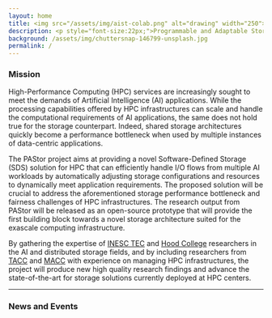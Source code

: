 ```yaml
---
layout: home
title: <img src="/assets/img/aist-colab.png" alt="drawing" width="250">
description: <p style="font-size:22px;">Programmable and Adaptable Storage for AI-oriented HPC Ecosystems</p>
background: /assets/img/chuttersnap-146799-unsplash.jpg
permalink: /
---
```


### Mission

High-Performance Computing (HPC) services are increasingly sought to meet the demands of Artificial Intelligence (AI) applications. While the processing capabilities offered by HPC infrastructures can scale and handle the computational requirements of AI applications, the same does not hold true for the storage counterpart. Indeed, shared storage architectures quickly become a performance bottleneck when used by multiple instances of data-centric applications. 

The PAStor project aims at providing a novel Software-Defined Storage (SDS) solution for HPC that can efficiently handle I/O flows from multiple AI workloads by automatically adjusting storage configurations and resources to dynamically meet application requirements. The proposed solution will be crucial to address the aforementioned storage performance bottleneck and fairness challenges of HPC infrastructures.  The research output from PAStor will be released as an open-source prototype that will provide the first building block towards a novel storage architecture suited for the exascale computing infrastructure.

By gathering the expertise of [INESC TEC](https://www.inesctec.pt/en) and [Hood College](https://www.hood.edu) researchers in the AI and distributed storage fields, and by including researchers from [TACC](https://www.tacc.utexas.edu) and [MACC](https://macc.fccn.pt) with experience on managing HPC infrastructures, the project will produce new high quality research findings and advance the state-of-the-art for storage solutions currently deployed at HPC centers. 

---

### News and Events


